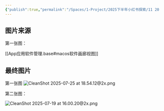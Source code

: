 ```yaml
---
{"publish":true,"permalink":"/Spaces/1-Project/2025下半年小红书探索/11 2025年我的macOS软件天梯榜-all in榨干版.md","created":"2025-07-19","modified":"2025-07-25","published":"2025-07-29T23:04:33.207+08:00","cssclasses":""}
---
```



## 图片来源

第一张图：

[[App应用软件管理.base#macos软件画廊视图]]

## 最终图片

第一张图
![CleanShot 2025-07-25 at 18.54.12@2x.png](https://pub-pic.oldwinter.top/2025/07/e2132759652214b0fa78179124eba6d2.png)

第二张图：

![CleanShot 2025-07-19 at 16.00.20@2x.png](https://pub-pic.oldwinter.top/2025/07/433abddc9d433f86da7b54dc4134e118.png)
